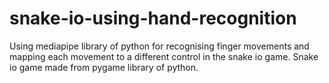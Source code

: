 # snake-io-using-hand-recognition
Using mediapipe library of python for recognising finger movements and mapping each movement to a different control in the snake io game.
Snake io game made from pygame library of python.
